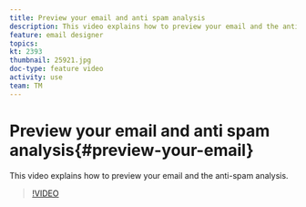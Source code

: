 ```yaml
---
title: Preview your email and anti spam analysis
description: This video explains how to preview your email and the anti-spam analysis.
feature: email designer 
topics: 
kt: 2393
thumbnail: 25921.jpg
doc-type: feature video
activity: use
team: TM
---
```


# Preview your email and anti spam analysis{#preview-your-email}

This video explains how to preview your email and the anti-spam analysis.

>[!VIDEO](https://video.tv.adobe.com/v/25921?quality=12)
